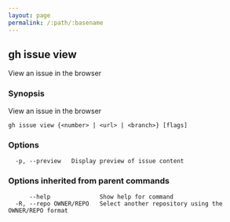 ```yaml
---
layout: page
permalink: /:path/:basename
---
```


## gh issue view

View an issue in the browser

### Synopsis

View an issue in the browser

```
gh issue view {<number> | <url> | <branch>} [flags]
```

### Options

```
  -p, --preview   Display preview of issue content
```

### Options inherited from parent commands

```
      --help              Show help for command
  -R, --repo OWNER/REPO   Select another repository using the OWNER/REPO format
```

